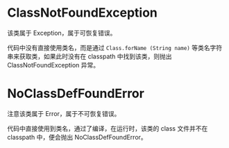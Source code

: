 # ClassNotFoundException

该类属于 Exception，属于可恢复错误。

代码中没有直接使用类名，而是通过 `Class.forName (String name)` 等类名字符串来获取类，如果此时没有在 classpath 中找到该类，则抛出 ClassNotFoundException 异常。

# NoClassDefFoundError

注意该类属于 Error，属于不可恢复错误。

代码中直接使用到类名，通过了编译，在运行时，该类的 class 文件并不在 classpath 中，便会抛出 NoClassDefFoundError。
